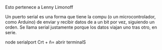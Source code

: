 Esto pertenece a Lenny Limonoff

Un puerto serial es una forma que tiene la compu (o un microcontrolador, como Arduino) de enviar y recibir datos de a un bit por vez, siguiendo un orden.
Se llama serial justamente porque los datos viajan uno tras otro, en serie.

node serialport
Crt + ñ= abrir terminalS
